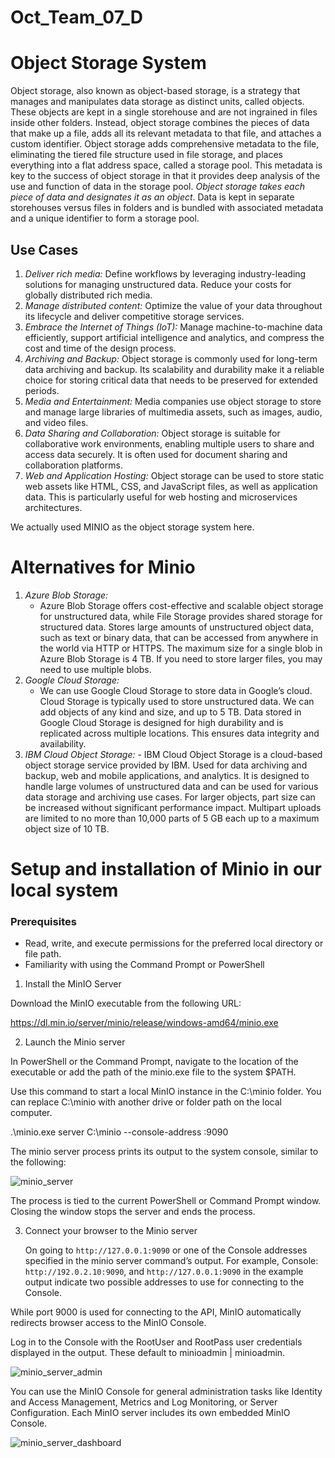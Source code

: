 # Oct_Team_07_D

# Object Storage System
Object storage, also known as object-based storage, is a strategy that manages and manipulates data storage as distinct units, called objects. These objects are kept in a single storehouse and are not ingrained in files inside other folders. Instead, object storage combines the pieces of data that make up a file, adds all its relevant metadata to that file, and attaches a custom identifier.
Object storage adds comprehensive metadata to the file, eliminating the tiered file structure used in file storage, and places everything into a flat address space, called a storage pool. This metadata is key to the success of object storage in that it provides deep analysis of the use and function of data in the storage pool.
*Object storage takes each piece of data and designates it as an object*. Data is kept in separate storehouses versus files in folders and is bundled with associated metadata and a unique identifier to form a storage pool.

## Use Cases
1. *Deliver rich media:*
     Define workflows by leveraging industry-leading solutions for managing unstructured data. Reduce your costs for globally distributed rich media.
2. *Manage distributed content:*
     Optimize the value of your data throughout its lifecycle and deliver competitive storage services.
3. *Embrace the Internet of Things (IoT):*
     Manage machine-to-machine data efficiently, support artificial intelligence and analytics, and compress the cost and time of the design process.
4. *Archiving and Backup:*
     Object storage is commonly used for long-term data archiving and backup.  Its scalability and durability make it a reliable choice for storing critical data that needs to be preserved for extended periods.
5. *Media and Entertainment:*
     Media companies use object storage to store and manage large libraries of multimedia assets, such as images, audio, and video files.
6. *Data Sharing and Collaboration:*
     Object storage is suitable for collaborative work environments, enabling multiple users to share and access data securely.  It is often used for document sharing and collaboration platforms.
7. *Web and Application Hosting:*
     Object storage can be used to store static web assets like HTML, CSS, and JavaScript files, as well as application data.  This is particularly useful for web hosting and microservices architectures.

We actually used MINIO as the object storage system here.

# Alternatives for Minio
1. *Azure Blob Storage:*
     - Azure Blob Storage offers cost-effective and scalable object storage for unstructured data, while File Storage provides shared storage for structured data.  Stores large amounts of unstructured object data, such as text or binary data, that can be accessed from anywhere in the world via HTTP or HTTPS.  The maximum size for a single blob in Azure Blob Storage is 4 TB.  If you need to store larger files, you may need to use multiple blobs.
2. *Google Cloud Storage:*
     - We can use Google Cloud Storage to store data in Google’s cloud.  Cloud Storage is typically used to store unstructured data.  We can add objects of any kind and size, and up to 5 TB.  Data stored in Google Cloud Storage is designed for high durability and is replicated across multiple locations.  This ensures data integrity and availability. 
3. *IBM Cloud Object Storage:* 
       - IBM Cloud Object Storage is a cloud-based object storage service provided by IBM.  Used for data archiving and backup, web and mobile applications, and analytics.  It is designed to handle large volumes of unstructured data and can be used for various data storage and archiving use cases.  For larger objects, part size can be increased without significant performance impact.  Multipart uploads are limited to no more than 10,000 parts of 5 GB each up to a maximum object size of 10 TB.

# Setup and installation of Minio in our local system

### Prerequisites
*	Read, write, and execute permissions for the preferred local directory or file path.
*	Familiarity with using the Command Prompt or PowerShell

1. Install the MinIO Server

Download the MinIO executable from the following URL:


https://dl.min.io/server/minio/release/windows-amd64/minio.exe


2. Launch the Minio server

In PowerShell or the Command Prompt, navigate to the location of the executable or add the path of the minio.exe file to the system $PATH.

Use this command to start a local MinIO instance in the C:\minio folder. You can replace C:\minio with another drive or folder path on the local computer.


.\minio.exe server C:\minio --console-address :9090


The minio server process prints its output to the system console, similar to the following:

![minio_server](https://github.com/RCTS-K-Hub/Oct_Team_07/assets/94080969/d9d9305e-f55a-434f-a5b2-250871fd843b)

The process is tied to the current PowerShell or Command Prompt window.  Closing the window stops the server and ends the process.

3. Connect your browser to the Minio server

     On going to `http://127.0.0.1:9090` or one of the Console addresses specified in the minio server command’s output. 
For example, Console: `http://192.0.2.10:9090`, and `http://127.0.0.1:9090` in the example output indicate two possible addresses to use for connecting to the Console.

While port 9000 is used for connecting to the API, MinIO automatically redirects browser access to the MinIO Console.

Log in to the Console with the RootUser and RootPass user credentials displayed in the output. These default to minioadmin | minioadmin.


![minio_server_admin](https://min.io/docs/minio/windows/_images/console-login.png)

You can use the MinIO Console for general administration tasks like Identity and Access Management, Metrics and Log Monitoring, or Server Configuration. Each MinIO server includes its own embedded MinIO Console.

![minio_server_dashboard](https://min.io/docs/minio/windows/_images/minio-console.png)
